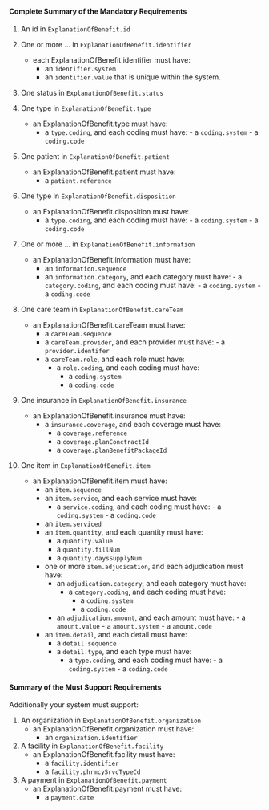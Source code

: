 #### Complete Summary of the Mandatory Requirements

1.  An id in `ExplanationOfBenefit.id`

2.  One or more ... in `ExplanationOfBenefit.identifier`
    -   each ExplanationOfBenefit.identifier must have:
        -   an `identifier.system`
        -   an `identifier.value` that is unique within the system.

3.  One status in `ExplanationOfBenefit.status`

4.  One type in `ExplanationOfBenefit.type`
    -   an ExplanationOfBenefit.type must have:
        -   a `type.coding`, and each coding must have:
        		- a `coding.system`
        		- a `coding.code`
    
5.  One patient in `ExplanationOfBenefit.patient`
	-   an ExplanationOfBenefit.patient must have:
        -   a `patient.reference`
        
6.  One type in `ExplanationOfBenefit.disposition`
    -   an ExplanationOfBenefit.disposition must have:
        -   a `type.coding`, and each coding must have:
        		- a `coding.system`
        		- a `coding.code`
        		
7.  One or more ... in `ExplanationOfBenefit.information`
    -   an ExplanationOfBenefit.information must have:
        -   an `information.sequence`
        -   an `information.category`, and each category must have:
        		- a `category.coding`, and each coding must have:
	        		- a `coding.system`
	        		- a `coding.code`
	        		
8. One care team in `ExplanationOfBenefit.careTeam`
	-   an ExplanationOfBenefit.careTeam must have:
        -   a `careTeam.sequence`
        -   a `careTeam.provider`, and each provider must have:
        		- a `provider.identifer`
	     -   a `careTeam.role`, and each role must have:
	     		- a `role.coding`, and each coding must have:
	        		- a `coding.system`
	        		- a `coding.code`
	        		
9. One insurance in `ExplanationOfBenefit.insurance`
	-   an ExplanationOfBenefit.insurance must have:
	     -   a `insurance.coverage`, and each coverage must have:
	     		- a `coverage.reference`
	     		- a `coverage.planConctractId`
	     		- a `coverage.planBenefitPackageId`
	     		
10. One item in `ExplanationOfBenefit.item`
	- 	an ExplanationOfBenefit.item must have:
		-	an `item.sequence`
		-	an `item.service`, and each service must have:
			- a `service.coding`, and each coding must have:
	        		- a `coding.system`
	        		- a `coding.code`
	    -	an `item.serviced`
	    -	an `item.quantity`, and each quantity must have:
	    	- a `quantity.value`
	    	- a `quantity.fillNum`
	    	- a `quantity.daysSupplyNum`
	    -	one or more `item.adjudication`, and each adjudication must have:
	    	- an `adjudication.category`, and each category must have:
        		- a `category.coding`, and each coding must have:
	        		- a `coding.system`
	        		- a `coding.code`
	        - an `adjudication.amount`, and each amount must have:
	        		- a `amount.value`
	        		- a `amount.system`
	        		- a `amount.code`
	    - 	an `item.detail`, and each detail must have:
	    	- a `detail.sequence`
	    	- a `detail.type`, and each type must have:
	    		- a `type.coding`, and each coding must have:
		        		- a `coding.system`
		        		- a `coding.code`
			
	

#### Summary of the Must Support Requirements

Additionally your system must support:

1.  An organization in `ExplanationOfBenefit.organization`
	- an ExplanationOfBenefit.organization must have:
		- an `organization.identifier`
2.  A facility in `ExplanationOfBenefit.facility`
	- an ExplanationOfBenefit.facility must have:
		- a `facility.identifier`
		- a `facility.phrmcySrvcTypeCd`
3.	A payment in `ExplanationOfBenefit.payment`
	- an ExplanationOfBenefit.payment must have:
		- a `payment.date`